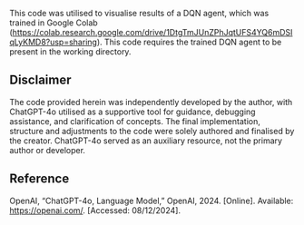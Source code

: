 This code was utilised to visualise results of a DQN agent, which was trained in Google Colab 
(https://colab.research.google.com/drive/1DtgTmJUnZPhJqtUFS4YQ6mDSIqLyKMD8?usp=sharing).
This code requires the trained DQN agent to be present in the working directory.

## Disclaimer
The code provided herein was independently developed by the author, with ChatGPT-4o utilised as a supportive tool for guidance, 
debugging assistance, and clarification of concepts. The final implementation, structure and adjustments to the code were solely 
authored and finalised by the creator. ChatGPT-4o served as an auxiliary resource, not the primary author or developer.

## Reference
OpenAI, “ChatGPT-4o, Language Model,” OpenAI, 2024. [Online]. Available: https://openai.com/. [Accessed: 08/12/2024].
